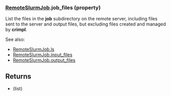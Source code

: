 ### [RemoteSlurmJob](RemoteSlurmJob.md).job_files (property)




List the files in the **job** subdirectory on the remote server, including
files sent to the server and output files, but excluding files created
and managed by **crimpl**.

See also:

* [RemoteSlurmJob.ls](RemoteSlurmJob.ls.md)
* [RemoteSlurmJob.input_files](RemoteSlurmJob.input_files.md)
* [RemoteSlurmJob.output_files](RemoteSlurmJob.output_files.md)

Returns
-------------
* (list)

